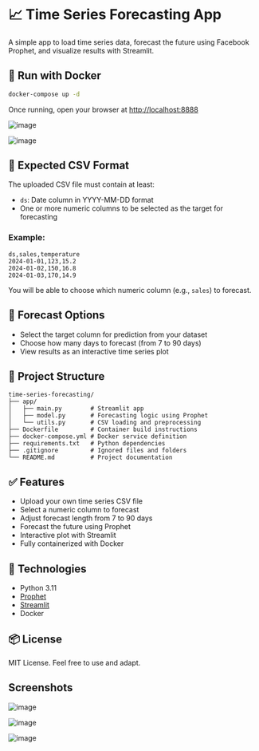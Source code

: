 # 📈 Time Series Forecasting App


A simple app to load time series data, forecast the future using Facebook Prophet, and visualize results with Streamlit.

## 🐳 Run with Docker

```bash
docker-compose up -d
```

Once running, open your browser at [http://localhost:8888](http://localhost:8888)

![image](https://github.com/user-attachments/assets/de51f08c-9eb3-4321-b55e-8292db004564)

![image](https://github.com/user-attachments/assets/350e66c7-a4b8-405f-8aa5-c0b97af02e01)


## 📄 Expected CSV Format

The uploaded CSV file must contain at least:

- `ds`: Date column in YYYY-MM-DD format
- One or more numeric columns to be selected as the target for forecasting

### Example:

```
ds,sales,temperature
2024-01-01,123,15.2
2024-01-02,150,16.8
2024-01-03,170,14.9
```

You will be able to choose which numeric column (e.g., `sales`) to forecast.

## 🔧 Forecast Options

- Select the target column for prediction from your dataset
- Choose how many days to forecast (from 7 to 90 days)
- View results as an interactive time series plot

## 📁 Project Structure

```
time-series-forecasting/
├── app/
│   ├── main.py        # Streamlit app
│   ├── model.py       # Forecasting logic using Prophet
│   └── utils.py       # CSV loading and preprocessing
├── Dockerfile         # Container build instructions
├── docker-compose.yml # Docker service definition
├── requirements.txt   # Python dependencies
├── .gitignore         # Ignored files and folders
└── README.md          # Project documentation
```

## ✅ Features

- Upload your own time series CSV file
- Select a numeric column to forecast
- Adjust forecast length from 7 to 90 days
- Forecast the future using Prophet
- Interactive plot with Streamlit
- Fully containerized with Docker

## 🔧 Technologies

- Python 3.11
- [Prophet](https://facebook.github.io/prophet/)
- [Streamlit](https://streamlit.io/)
- Docker

## 📦 License

MIT License. Feel free to use and adapt.

## Screenshots

![image](https://github.com/user-attachments/assets/31754d41-fd2d-4a7b-9609-0e9de67cb009)

![image](https://github.com/user-attachments/assets/c4d7c703-d56c-424e-9272-7609613625b3)

![image](https://github.com/user-attachments/assets/5a31a636-dd8e-4c00-bcf8-8e18f2d28a7b)


